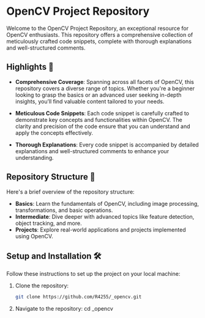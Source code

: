 # OpenCV Project Repository

Welcome to the OpenCV Project Repository, an exceptional resource for OpenCV enthusiasts. This repository offers a comprehensive collection of meticulously crafted code snippets, complete with thorough explanations and well-structured comments.

## Highlights 🚀

- **Comprehensive Coverage**: Spanning across all facets of OpenCV, this repository covers a diverse range of topics. Whether you're a beginner looking to grasp the basics or an advanced user seeking in-depth insights, you’ll find valuable content tailored to your needs.

- **Meticulous Code Snippets**: Each code snippet is carefully crafted to demonstrate key concepts and functionalities within OpenCV. The clarity and precision of the code ensure that you can understand and apply the concepts effectively.

- **Thorough Explanations**: Every code snippet is accompanied by detailed explanations and well-structured comments to enhance your understanding.

## Repository Structure 📂

Here's a brief overview of the repository structure:

- **Basics**: Learn the fundamentals of OpenCV, including image processing, transformations, and basic operations.
- **Intermediate**: Dive deeper with advanced topics like feature detection, object tracking, and more.
- **Projects**: Explore real-world applications and projects implemented using OpenCV.

## Setup and Installation 🛠️

Follow these instructions to set up the project on your local machine:

1. Clone the repository:
   ```bash
   git clone https://github.com/R4255/_opencv.git
2. Navigate to the repository:
   cd _opencv
